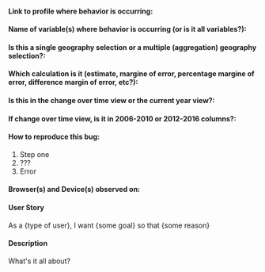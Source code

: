 <!-- For Data Issues -->
#### Link to profile where behavior is occurring:

#### Name of variable(s) where behavior is occurring (or is it all variables?):

#### Is this a single geography selection or a multiple (aggregation) geography selection?:

#### Which calculation is it (estimate, margine of error, percentage margine of error, difference margin of error, etc?):

#### Is this in the change over time view or the current year view?:

#### If change over time view, is it in 2006-2010 or 2012-2016 columns?:

<!-- For Bugs -->

#### How to reproduce this bug:

1. Step one
2. ???
3. Error

#### Browser(s) and Device(s) observed on:

<!-- For Feature Requests/Enhancements -->
#### User Story
As a {type of user}, I want {some goal} so that {some reason}

#### Description
What's it all about?

<!-- Don't forget to add tags to this issue after you create it! -->
